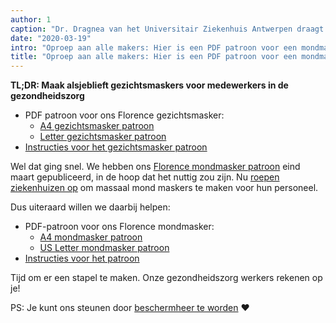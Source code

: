 ```yaml
---
author: 1
caption: "Dr. Dragnea van het Universitair Ziekenhuis Antwerpen draagt een Florence-gezichtsmasker"
date: "2020-03-19"
intro: "Oproep aan alle makers: Hier is een PDF patroon voor een mondmasker; Laten we samen aan de slag gaan"
title: "Oproep aan alle makers: Hier is een PDF patroon voor een mondmasker; Laten we samen aan de slag gaan"
---
```



<Note>

**TL;DR: Maak alsjeblieft gezichtsmaskers voor medewerkers in de gezondheidszorg**


 - PDF patroon voor ons Florence gezichtsmasker:
   - [A4 gezichtsmasker patroon](/florence-facemask-freesewing.org.a4.pdf)
   - [Letter gezichtsmasker patroon](/florence-facemask-freesewing.org.letter.pdf)
 - [Instructies voor het gezichtsmasker patroon](/docs/designs/florence/instructions/)

</Note>

<YouTube id='VcQ69_ANsRA' />

Wel dat ging snel. We hebben ons [Florence mondmasker patroon](/designs/florence/) eind maart gepubliceerd, in de hoop dat het nuttig zou zijn. Nu [roepen ziekenhuizen op](https://www.uza.be/mondmaskers) om massaal mond maskers te maken voor hun personeel.

Dus uiteraard willen we daarbij helpen:

 - PDF-patroon voor ons Florence mondmasker:
   - [A4 mondmasker patroon](/florence-facemask-freesewing.org.a4.pdf)
   - [US Letter mondmasker patroon](/florence-facemask-freesewing.org.letter.pdf)
 - [Instructies voor het patroon](/docs/designs/florence/instructions/)

Tijd om er een stapel te maken. Onze gezondheidszorg werkers rekenen op je!

<Note>

PS: Je kunt ons steunen door [beschermheer te worden](/patrons/join/) ❤️
</Note>


